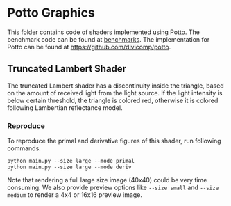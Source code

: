 # Potto Graphics

This folder contains code of shaders implemented using Potto. The benchmark code can be found at [benchmarks](../benchmarks). The implementation for Potto can be found at https://github.com/divicomp/potto.


## Truncated Lambert Shader

The truncated Lambert shader has a discontinuity inside the triangle, based on the amount of received light from the light source. If the light intensity is below certain threshold, the triangle is colored red, otherwise it is colored following Lambertian reflectance model.

### Reproduce
To reproduce the primal and derivative figures of this shader, run following commands.
```
python main.py --size large --mode primal
python main.py --size large --mode deriv
```
Note that rendering a full large size image (40x40) could be very time consuming. We also provide preview options like `--size small` and `--size medium` to render a 4x4 or 16x16 preview image.
